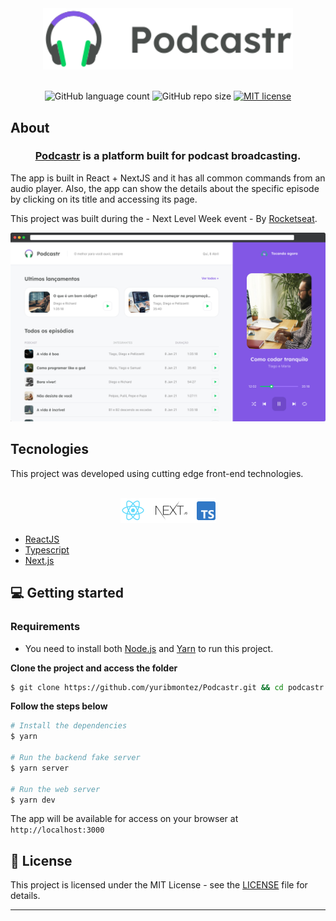 <div align="center">
  <img src="./public/logo.svg" alt="Podcastr logo" width="400px">
</div>
<br>
<p align="center">
  <a>
    <img alt="GitHub language count" src="https://img.shields.io/github/languages/count/VagnerNico/nlw5react">
  </a>  
  <a>
    <img alt="GitHub repo size" src="https://img.shields.io/github/repo-size/VagnerNico/nlw5react">
  </a>
  <a href="https://lbesson.mit-license.org/" target="_blank">
    <img alt="MIT license" src="https://img.shields.io/badge/License-MIT-blue.svg">
  </a>
</p>

## About

<h3 align="center">
  <a href="https://podcastr-six-mu.vercel.app" target="_blank">Podcastr</a> is a platform built for podcast broadcasting.
</h3>

The app is built in React + NextJS and it has all common commands from an audio player. 
Also, the app can show the details about the specific episode by clicking on its title and accessing its page.
<br>

This project was built during the - Next Level Week event - By [Rocketseat](https://rocketseat.com.br/).


![Podcastr preview](./public/app-preview.png)

## Tecnologies

This project was developed using cutting edge front-end technologies.

<div align="center">
  <br />
  <img src="./public/tech-logos.png" alt="Technologies used">
</div>




- [ReactJS](https://reactjs.org/)
- [Typescript](https://www.typescriptlang.org/)
- [Next.js](https://nextjs.org/)

## 💻 Getting started

### Requirements

- You need to install both [Node.js](https://nodejs.org/en/download/) and [Yarn](https://yarnpkg.com/) to run this project.

**Clone the project and access the folder**

```bash
$ git clone https://github.com/yuribmontez/Podcastr.git && cd podcastr
```

**Follow the steps below**

```bash
# Install the dependencies
$ yarn

# Run the backend fake server
$ yarn server

# Run the web server
$ yarn dev
```

The app will be available for access on your browser at `http://localhost:3000`

## 📝 License

This project is licensed under the MIT License - see the [LICENSE](LICENSE) file for details.

---